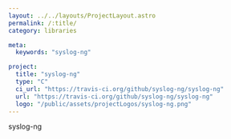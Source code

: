 ```yaml
---
layout: ../../layouts/ProjectLayout.astro
permalink: /:title/
category: libraries

meta:
  keywords: "syslog-ng"

project:
  title: "syslog-ng"
  type: "C"
  ci_url: "https://travis-ci.org/github/syslog-ng/syslog-ng"
  url: "https://travis-ci.org/github/syslog-ng/syslog-ng"
  logo: "/public/assets/projectLogos/syslog-ng.png"
---
```


<p>syslog-ng</p>

